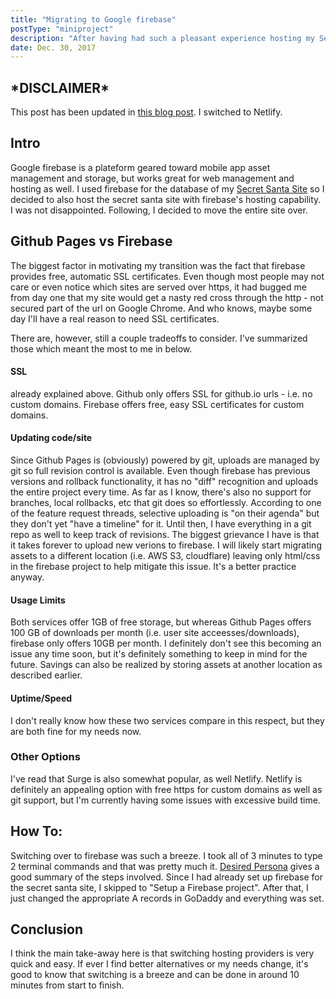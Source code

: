```yaml
---
title: "Migrating to Google firebase"
postType: "miniproject"
description: "After having had such a pleasant experience hosting my Secret Santa site with firebase, I decided to move the entire site over."
date: Dec. 30, 2017
---
```


## \*DISCLAIMER\*
This post has been updated in [this blog post](/blog/2018-01-08).  I switched to Netlify.
## Intro
Google firebase is a plateform geared toward mobile app asset management and storage, but works great for web management and hosting as well.  I used firebase for the database of my <a href="gerry-chen.com/secretSanta">Secret Santa Site</a> so I decided to also host the secret santa site with firebase's hosting capability.  I was not disappointed.  Following, I decided to move the entire site over.

## Github Pages vs Firebase
The biggest factor in motivating my transition was the fact that firebase provides free, automatic SSL certificates.  Even though most people may not care or even notice which sites are served over https, it had bugged me from day one that my site would get a nasty red cross through the http - not secured part of the url on Google Chrome.  And who knows, maybe some day I'll have a real reason to need SSL certificates.

There are, however, still a couple tradeoffs to consider.  I've summarized those which meant the most to me in below.

#### SSL
already explained above.  Github only offers SSL for github.io urls - i.e. no custom domains.  Firebase offers free, easy SSL certificates for custom domains.
#### Updating code/site
Since Github Pages is (obviously) powered by git, uploads are managed by git so full revision control is available.  Even though firebase has previous versions and rollback functionality, it has no "diff" recognition and uploads the entire project every time.  As far as I know, there's also no support for branches, local rollbacks, etc that git does so effortlessly.  According to one of the feature request threads, selective uploading is "on their agenda" but they don't yet "have a timeline" for it.  Until then, I have everything in a git repo as well to keep track of revisions.  The biggest grievance I have is that it takes forever to upload new verions to firebase.  I will likely start migrating assets to a different location (i.e. AWS S3, cloudflare) leaving only html/css in the firebase project to help mitigate this issue.  It's a better practice anyway.
#### Usage Limits
Both services offer 1GB of free storage, but whereas Github Pages offers 100 GB of downloads per month (i.e. user site acceesses/downloads), firebase only offers 10GB per month.  I definitely don't see this becoming an issue any time soon, but it's definitely something to keep in mind for the future.  Savings can also be realized by storing assets at another location as described earlier.
#### Uptime/Speed
I don't really know how these two services compare in this respect, but they are both fine for my needs now.

### Other Options
I've read that Surge is also somewhat popular, as well Netlify.  Netlify is definitely an appealing option with free https for custom domains as well as git support, but I'm currently having some issues with excessive build time.

## How To:
Switching over to firebase was such a breeze.  I took all of 3 minutes to type 2 terminal commands and that was pretty much it.  <a href="https://desiredpersona.com/google-firebase-hosting-jekyll/">Desired Persona</a> gives a good summary of the steps involved.  Since I had already set up firebase for the secret santa site, I skipped to "Setup a Firebase project".  After that, I just changed the appropriate A records in GoDaddy and everything was set.

## Conclusion
I think the main take-away here is that switching hosting providers is very quick and easy.  If ever I find better alternatives or my needs change, it's good to know that switching is a breeze and can be done in around 10 minutes from start to finish.